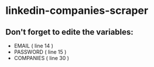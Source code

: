 # linkedin-companies-scraper
## Don't forget to edite the variables:
  - EMAIL ( line 14 )
  - PASSWORD ( line 15 )
  - COMPANIES ( line 30 )
